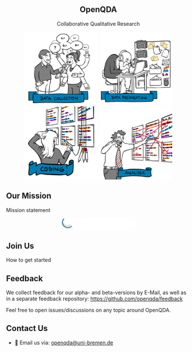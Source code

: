 <div align="center">
    <h2>OpenQDA</h2>
    <p>Collaborative Qualitative Research</p>
</div>

<p align="center">

<img src="https://raw.githubusercontent.com/openqda/.github/main/profile/bg_top_left_512x512_96dpi.PNG" alt="img data collection" width="200"/>
<img src="https://raw.githubusercontent.com/openqda/.github/main/profile/bg_bottom_left_512x512_96dpi.PNG" alt="img data preparation" width="200" />
<img src="https://raw.githubusercontent.com/openqda/.github/main/profile/bg_top_right_512x512_96dpi.PNG" alt="img coding" width="200"/>
<img src="https://raw.githubusercontent.com/openqda/.github/main/profile/bg_bottom_right_512x512_96dpi.PNG" alt="img analysis" width="200"/>

</p>

## Our Mission

Mission statement

<p align="center">
    <img src="https://raw.githubusercontent.com/openqda/.github/main/profile/zemki-und-uni-logo-weiss-1x.png" alt="img ZeMKI" width="200"/>
</p>

## Join Us

How to get started

## Feedback

We collect feedback for our alpha- and beta-versions by E-Mail, as well as in a separate feedback repository: 
https://github.com/openqda/feedback

Feel free to open issues/discussions on any topic around OpenQDA.

## Contact Us

- 📧 Email us via: openqda@uni-bremen.de
 
